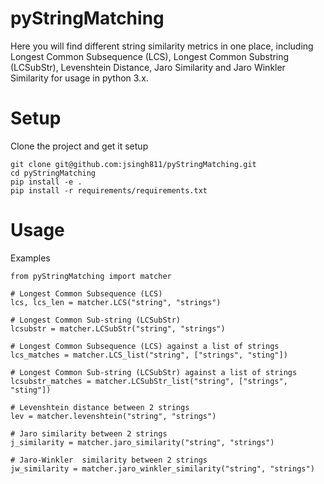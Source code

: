 # pyStringMatching
Here you will find different string similarity metrics in one place, including Longest Common Subsequence (LCS), Longest Common Substring (LCSubStr), Levenshtein Distance, Jaro Similarity and Jaro Winkler Similarity for usage in python 3.x.  

# Setup 
Clone the project and get it setup

```
git clone git@github.com:jsingh811/pyStringMatching.git
cd pyStringMatching
pip install -e .
pip install -r requirements/requirements.txt
```

# Usage
Examples  
```
from pyStringMatching import matcher

# Longest Common Subsequence (LCS)  
lcs, lcs_len = matcher.LCS("string", "strings")

# Longest Common Sub-string (LCSubStr)
lcsubstr = matcher.LCSubStr("string", "strings")

# Longest Common Subsequence (LCS) against a list of strings
lcs_matches = matcher.LCS_list("string", ["strings", "sting"])

# Longest Common Sub-string (LCSubStr) against a list of strings
lcsubstr_matches = matcher.LCSubStr_list("string", ["strings", "sting"])

# Levenshtein distance between 2 strings 
lev = matcher.levenshtein("string", "strings")

# Jaro similarity between 2 strings 
j_similarity = matcher.jaro_similarity("string", "strings")

# Jaro-Winkler  similarity between 2 strings 
jw_similarity = matcher.jaro_winkler_similarity("string", "strings")
```